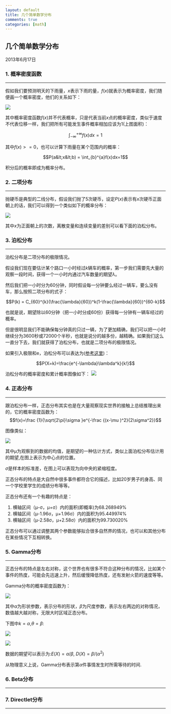 ```yaml
---
layout: default
title: 几个简单数学分布
comments: true
categories: [math]
---
```


## 几个简单数学分布

2013年6月17日

### 1. 概率密度函数
---
假如我们要预测明天的下雨量，$x$表示下雨的量，$f(x)$就表示为概率密度，我们随便画一个概率密度，他们的关系如下：

![](/images/math/6-17/prop-desity.png)

其中概率密度函数$f(x)$并不代表概率，只是代表当前$x$点的概率密度，类似于速度不代表位移一样，我们把所有可能发生事件概率相加应该为1(上图面积)：

$$\int_{-\infty }^{+\infty }f(x)dx=1$$

其中$f(x)>=0$，也可以计算下雨量在某个范围内的概率：

$$P(a&lt;x&lt;b) = \int_{b}^{a}f(x)dx=1$$

积分后的概率即成为概率分布。


### 2. 二项分布
---
抛硬币是典型的二线分布，假设我们抛了5次硬币，设定$P(x)$表示有$x$次硬币正面朝上的话，我们可以得到一个类似如下的概率分布：

![](/images/math/6-17/bi-dist.png)

其中$x$为正面朝上的次数，离散变量和连续变量的差别可以看下面的泊松分布。

### 3. 泊松分布
---
泊松分布是二项分布的极限情况。

假设我们现在要估计某个路口一小时经过$k$辆车的概率，第一步我们需要先大量的观察一段时间，获得一个一小时内通过汽车数量的期望$\lambda$。

然后我们把一小时分为60分钟，同时假设每一分钟要么经过一辆车，要么没有车，那么按照二项分布的式子：

$$P(k) = C_{60}^{k}(\frac{\lambda}{60})^k(1-\frac{\lambda}{60})^{60-k}$$

也就是说，期望除以60分钟（把一小时分成60份）获得每一分钟有一辆车经过的概率。

但是很明显我们不能确保每分钟真的只过一辆，为了更加精确，我们可以把一小时继续分为3600秒或72000个半秒，也就是说分的越多份，越精确。如果我们这么一直分下去，我们就获得了泊松分布，也就是二项分布的极限情况。

如果引入极限和e，泊松分布可以表达为([参考这里](http://zh.wikipedia.org/wiki/%E6%B3%8A%E6%9D%BE%E5%88%86%E5%B8%83))：

$$P(X=k)=\frac{e^{-\lambda}\lambda^k}{k!}$$

泊松分布的概率密度和累计概率图像如下：
![](/images/math/6-17/bosong.png)

### 4. 正态分布
---
跟泊松分布一样，正态分布其实也是在大量观察现实世界的接触上总结推理出来的，它的概率密度函数为：
$$f(x)=\frac {1}{\sqrt{2\pi}\sigma }e^{-\frac {(x-\mu )^2}{2\sigma^2}}$$

图像类似：

![](/images/math/6-17/normal-dist.png)

其中$\mu$为观察到的数据的均值，是期望的一种估计方式，类似上面泊松分布估计用的期望,在图上表示为中心点的位置。

$\sigma$是样本的标准差，在图上可以表现为向中央的紧缩程度。

正态分布的特点是大自然中很多事件都符合它的描述，比如20岁男子的身高、同一个学校里学生的成绩分布等等。

正态分布还有一个有趣的特点是：

1. 横轴区间（μ-σ，μ+σ）内的面积(即概率)为68.268949%<br/>
2. 横轴区间（μ-1.96σ，μ+1.96σ）内的面积为95.449974%<br/>
3. 横轴区间（μ-2.58σ，μ+2.58σ）内的面积为99.730020%<br/>

正态分布可以通过调整其两个参数能够拟合很多自然界的情况，也可以和其他分布在某些情况下互相转换。

### 5. Gamma分布
---
正态分布的特点是左右对称，这个世界也有很多不符合这种分布的情况，比如某个事件的热度，可能会先迅速上升，然后缓慢降低热度，还有发射火箭的速度等等。

Gamma分布的概率密度函数为：

![](/images/math/6-17/gamma.jpg)

其中$\alpha$为形状参数，表示分布的形状，$\beta$为尺度参数，表示左右两边的对称情况，数值越大越对称，无限大时区域正态分布。

下图中$k=\alpha$,$\theta=\beta$:

![](/images/math/6-17/gamma-1.png)

![](/images/math/6-17/gamma-2.png)

数据的期望可以表示为:$E(X) = \alpha / \beta$, $D(X) = \beta / (\alpha^2)$

从物理意义上说，Gamma分布表示第$\alpha$件事情发生时所需等待的时间.

### 6. Beta分布
---

### 7. Directlet分布
---


